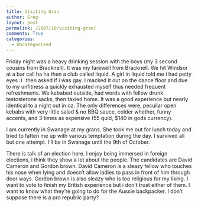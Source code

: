```yaml
---
title: Visiting Gran
author: Greg
layout: post
permalink: /2007/10/visiting-gran/
comments: True
categories:
  - Uncategorized
---
```

Friday night was a heavy drinking session with the boys (my 3 second cousins from Bracknell). It was my farewell from Bracknell. We hit Windsor at a bar call ha ha then a club called liquid. A girl in liquid told me i had petty eyes <img src="http://gregology.net/wp-includes/images/smilies/simple-smile.png" alt=":)" class="wp-smiley" style="height: 1em; max-height: 1em;" /> then asked if i was gay. I macked it out on the dance floor and due to my unfitness a quickly exhausted myself thus needed frequent refreshments. We kebabed outside, had words with fellow drunk testosterone sacks, then taxied home. It was a good experience but nearly identical to a night out in oz. The only differences were, peculiar open kebabs with very little salad & no BBQ sauce, colder whether, funny accents, and 3 times as expensive (55 quid, $140 in gods currency).

I am currently in Swanage at my grans. She took me out for lunch today and tried to fatten me up with various temptation during the day. I survived all but one attempt. I&#8217;ll be in Swanage until the 9th of October.

There is talk of an election here. I enjoy being immersed in foreign elections, i think they show a lot about the people. The candidates are David Cameron and Gordon brown. David Cameron is a sleazy fellow who touches his nose when lying and doesn&#8217;t allow ladies to pass in front of him through door ways. Gordon brown is also sleazy who is too religious for my liking. I want to vote to finish my British experience but i don&#8217;t trust either of them. I want to know what they&#8217;re going to do for the Aussie backpacker. I don&#8217;t suppose there is a pro republic party?